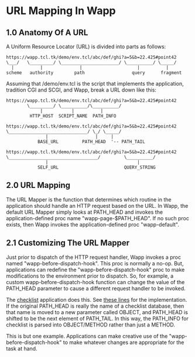 URL Mapping In Wapp
===================

1.0 Anatomy Of A URL
--------------------

A Uniform Resource Locator (URL) is divided into parts as follows:

>
    https://wapp.tcl.tk/demo/env.tcl/abc/def/ghi?a=5&b=22.425#point42
    \___/   \_________/ \______________________/ \__________/ \_____/
      |          |              |                     |          |
    scheme   authority        path                  query      fragment


Assuming that /demo/env.tcl is the script that implements the application,
tradition CGI and SCGI, and Wapp, break a URL down like this:

>
    https://wapp.tcl.tk/demo/env.tcl/abc/def/ghi?a=5&b=22.425#point42
            \_________/ \__________/\__________/
                 |           |          |
             HTTP_HOST  SCRIPT_NAME  PATH_INFO

>
    https://wapp.tcl.tk/demo/env.tcl/abc/def/ghi?a=5&b=22.425#point42
    \______________________________/ \_/ \_____/
                   |                  |     |
                BASE_URL         PATH_HEAD  '-- PATH_TAIL     

>
    https://wapp.tcl.tk/demo/env.tcl/abc/def/ghi?a=5&b=22.425#point42
    \__________________________________/         \__________/
                   |                                  |
                SELF_URL                         QUERY_STRING


2.0 URL Mapping
---------------

The URL Mapper is the function that determines which routine in the
application should handle an HTTP request based on the URL.  In Wapp,
the default URL Mapper simply looks at PATH\_HEAD and invokes the
application-defined proc name "wapp-page-$PATH\_HEAD".  If no such
proc exists, then Wapp invokes the application-defined proc "wapp-default".

2.1 Customizing The URL Mapper
------------------------------

Just prior to dispatch of the HTTP request handler, Wapp invokes a
proc named "wapp-before-dispatch-hook".  This proc is normally a no-op.
But, applications can redefine the "wapp-before-dispatch-hook" proc to
make modifications to the environment prior to dispatch.  So, for example,
a custom wapp-before-dispatch-hook function can change the value of
the PATH\_HEAD parameter to cause a different request handler to be invoked.

The [checklist](https://sqlite.org/checklistapp) application does this.
See [these lines](https://sqlite.org/checklistapp/artifact/8f94882fa0?ln=715-744)
for the implementation.  If the original PATH\_HEAD is really the name of
a checklist database, then that name is moved to a new parameter called
OBJECT, and PATH\_HEAD is shifted to be the next element of PATH\_TAIL.
In this way, the PATH\_INFO for checklist is parsed into OBJECT/METHOD
rather than just a METHOD.

This is but one example.  Applications can make creative use of
the "wapp-before-dispatch-hook" to make whatever changes are appropriate
for the task at hand.
